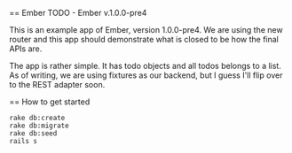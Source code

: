== Ember TODO - Ember v.1.0.0-pre4

This is an example app of Ember, version 1.0.0-pre4.
We are using the new router and this app should demonstrate
what is closed to be how the final APIs are.

The app is rather simple. It has todo objects and all todos belongs to a list.
As of writing, we are using fixtures as our backend, but I guess I'll flip over
to the REST adapter soon.


== How to get started
```
rake db:create
rake db:migrate
rake db:seed
rails s
```

